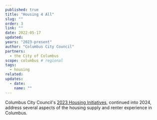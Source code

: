 ```yaml
---
published: true
title: "Housing 4 All"
slug: ""
order: 3
link: ""
date: 2022-05-17
updated:
years: "2023-present"
author: "Columbus City Council"
partners:
  - the City of Columbus
scope: columbus # regional
tags:
  - housing
related:
updates:
  - date:
    name: ""
---
```


Columbus City Council's [2023 Housing Initiatives](https://www.housingforallcbus.com/2023-housing-initiatives), continued into 2024, address several aspects of the housing supply and renter experience in Columbus.
